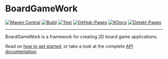 # BoardGameWork

[![Maven Central](https://img.shields.io/maven-central/v/tools.aqua/bgw-core?label=MavenCentral&logo=apache-maven)](https://search.maven.org/artifact/tools.aqua/bgw-core)
[![Build](https://github.com/tudo-aqua/bgw-core/actions/workflows/build.yml/badge.svg)](https://github.com/tudo-aqua/bgw-core/actions/workflows/build.yml)
[![Test](https://github.com/tudo-aqua/bgw-core/actions/workflows/test.yml/badge.svg)](https://github.com/tudo-aqua/bgw-core/actions/workflows/test.yml)
[![GitHub-Pages](https://github.com/tudo-aqua/bgw-core/actions/workflows/github-pages.yml/badge.svg)](https://tudo-aqua.github.io/bgw/)
[![KDocs](https://img.shields.io/badge/KDoc-Overview-yellowgreen)](https://tudo-aqua.github.io/bgw/kotlin-docs/)
[![Detekt-Pages](https://img.shields.io/badge/Detekt-Report-yellowgreen)](https://tudo-aqua.github.io/bgw/detekt)

------------

BoardGameWork is a framework for creating 2D board game applications. 

Read on [how to get started](https://tudo-aqua.github.io/bgw/), or take a look at the complete [API documentation](https://tudo-aqua.github.io/bgw/kotlin-docs/).
